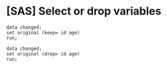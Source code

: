 # [SAS] Select or drop variables
   
```sas
data changed;
set original (keep= id age)
run;
```
```sas
data changed;
set original (drop= id age)
run;
```
